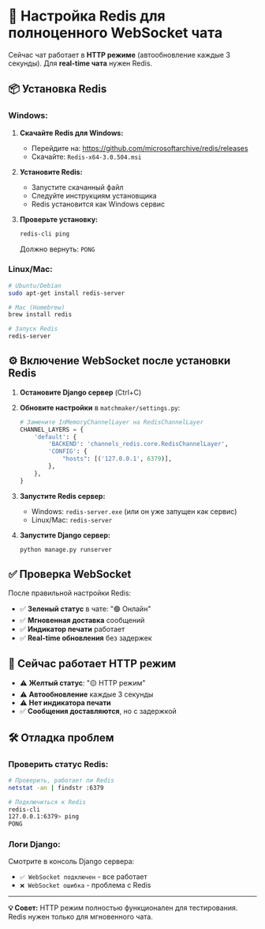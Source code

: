 # 🚀 Настройка Redis для полноценного WebSocket чата

Сейчас чат работает в **HTTP режиме** (автообновление каждые 3 секунды). Для **real-time чата** нужен Redis.

## 📦 Установка Redis

### Windows:

1. **Скачайте Redis для Windows:**
   - Перейдите на: https://github.com/microsoftarchive/redis/releases
   - Скачайте: `Redis-x64-3.0.504.msi`

2. **Установите Redis:**
   - Запустите скачанный файл
   - Следуйте инструкциям установщика
   - Redis установится как Windows сервис

3. **Проверьте установку:**
   ```cmd
   redis-cli ping
   ```
   Должно вернуть: `PONG`

### Linux/Mac:

```bash
# Ubuntu/Debian
sudo apt-get install redis-server

# Mac (Homebrew)
brew install redis

# Запуск Redis
redis-server
```

## ⚙️ Включение WebSocket после установки Redis

1. **Остановите Django сервер** (Ctrl+C)

2. **Обновите настройки** в `matchmaker/settings.py`:
   ```python
   # Замените InMemoryChannelLayer на RedisChannelLayer
   CHANNEL_LAYERS = {
       'default': {
           'BACKEND': 'channels_redis.core.RedisChannelLayer',
           'CONFIG': {
               "hosts": [('127.0.0.1', 6379)],
           },
       },
   }
   ```

3. **Запустите Redis сервер:**
   - Windows: `redis-server.exe` (или он уже запущен как сервис)
   - Linux/Mac: `redis-server`

4. **Запустите Django сервер:**
   ```bash
   python manage.py runserver
   ```

## ✅ Проверка WebSocket

После правильной настройки Redis:

- ✅ **Зеленый статус** в чате: "🟢 Онлайн" 
- ✅ **Мгновенная доставка** сообщений
- ✅ **Индикатор печати** работает
- ✅ **Real-time обновления** без задержек

## 🔄 Сейчас работает HTTP режим

- ⚠️ **Желтый статус**: "🟡 HTTP режим"
- ⚠️ **Автообновление** каждые 3 секунды  
- ⚠️ **Нет индикатора печати**
- ✅ **Сообщения доставляются**, но с задержкой

## 🛠️ Отладка проблем

### Проверить статус Redis:
```bash
# Проверить, работает ли Redis
netstat -an | findstr :6379

# Подключиться к Redis
redis-cli
127.0.0.1:6379> ping
PONG
```

### Логи Django:
Смотрите в консоль Django сервера:
- `✅ WebSocket подключен` - все работает
- `❌ WebSocket ошибка` - проблема с Redis

---

**💡 Совет:** HTTP режим полностью функционален для тестирования. Redis нужен только для мгновенного чата.
